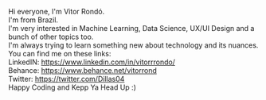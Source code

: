 Hi everyone, I'm Vitor Rondó.
<br />
I'm from Brazil.
<br />
I'm very interested in Machine Learning, Data Science, UX/UI Design and a bunch of other topics too.
<br />
I'm always trying to learn something new about technology and its nuances.
<br />
You can find me on these links: <br /> LinkedIN: https://www.linkedin.com/in/vitorrrondo/ <br /> Behance: https://www.behance.net/vitorrond <br /> Twitter: https://twitter.com/Dillas04
<br />
Happy Coding and Kepp Ya Head Up :) 


